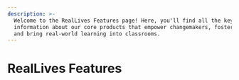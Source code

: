 ```yaml
---
description: >-
  Welcome to the RealLives Features page! Here, you'll find all the key
  information about our core products that empower changemakers, foster empathy,
  and bring real-world learning into classrooms.
---
```


# RealLives Features

